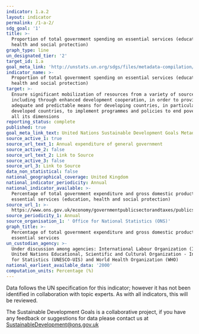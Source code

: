 ```yaml
---
indicator: 1.a.2
layout: indicator
permalink: /1-a-2/
sdg_goal: '1'
title: >-
  Proportion of total government spending on essential services (education,
  health and social protection)
graph_type: line
un_designated_tier: '2'
target_id: 1.a
goal_meta_link: 'http://unstats.un.org/sdgs/files/metadata-compilation/Metadata-Goal-1.pdf'
indicator_name: >-
  Proportion of total government spending on essential services (education,
  health and social protection)
target: >-
  Ensure significant mobilization of resources from a variety of sources,
  including through enhanced development cooperation, in order to provide
  adequate and predictable means for developing countries, in particular least
  developed countries, to implement programmes and policies to end poverty in
  all its dimensions
reporting_status: complete
published: true
goal_meta_link_text: United Nations Sustainable Development Goals Metadata (PDF 895 KB)
source_active_1: true
source_url_text_1: Annual expenditure of general government
source_active_2: false
source_url_text_2: Link to Source
source_active_3: false
source_url_3: Link to Source
data_non_statistical: false
national_geographical_coverage: United Kingdom
national_indicator_periodicity: Annual
national_indicator_available: >-
  Percentage of total government expenditure and gross domestic product on
  essential services (education, health and social protection)
source_url_1: >-
  https://www.ons.gov.uk/economy/governmentpublicsectorandtaxes/publicspending/datasets/esatable11annualexpenditureofgeneralgovernment 
source_periodicity_1: Annual
source_organisation_1: ' Office for National Statistics (ONS)'
graph_title: >-
  Percentage of total government expenditure and gross domestic product (GDP) on
  essential services
un_custodian_agency: >-
  Under discussion among agencies: International Labour Organization (ILO),
  United Nations Educational, Scientific and Cultural Organization - Institute
  for Statistics (UNESCO-UIS) and World Health Organization (WHO)
national_earliest_available_data: '2000'
computation_units: Percentage (%)
---
```

Data follows the UN specification for this indicator; however it has not been identified in collaboration with topic experts. As with all indicators, this will be reviewed.

The Sustainable Development Goals is a collaborative project, if you have any feedback or suggestions for data please contact us at <SustainableDevelopment@ons.gov.uk>

